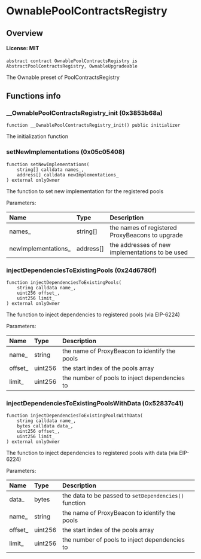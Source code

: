 # OwnablePoolContractsRegistry

## Overview

#### License: MIT

```solidity
abstract contract OwnablePoolContractsRegistry is AbstractPoolContractsRegistry, OwnableUpgradeable
```

The Ownable preset of PoolContractsRegistry
## Functions info

### __OwnablePoolContractsRegistry_init (0x3853b68a)

```solidity
function __OwnablePoolContractsRegistry_init() public initializer
```

The initialization function
### setNewImplementations (0x05c05408)

```solidity
function setNewImplementations(
    string[] calldata names_,
    address[] calldata newImplementations_
) external onlyOwner
```

The function to set new implementation for the registered pools


Parameters:

| Name                | Type      | Description                                      |
| :------------------ | :-------- | :----------------------------------------------- |
| names_              | string[]  | the names of registered ProxyBeacons to upgrade  |
| newImplementations_ | address[] | the addresses of new implementations to be used  |

### injectDependenciesToExistingPools (0x24d6780f)

```solidity
function injectDependenciesToExistingPools(
    string calldata name_,
    uint256 offset_,
    uint256 limit_
) external onlyOwner
```

The function to inject dependencies to registered pools (via EIP-6224)


Parameters:

| Name    | Type    | Description                                    |
| :------ | :------ | :--------------------------------------------- |
| name_   | string  | the name of ProxyBeacon to identify the pools  |
| offset_ | uint256 | the start index of the pools array             |
| limit_  | uint256 | the number of pools to inject dependencies to  |

### injectDependenciesToExistingPoolsWithData (0x52837c41)

```solidity
function injectDependenciesToExistingPoolsWithData(
    string calldata name_,
    bytes calldata data_,
    uint256 offset_,
    uint256 limit_
) external onlyOwner
```

The function to inject dependencies to registered pools with data (via EIP-6224)


Parameters:

| Name    | Type    | Description                                            |
| :------ | :------ | :----------------------------------------------------- |
| data_   | bytes   | the data to be passed to `setDependencies()` function  |
| name_   | string  | the name of ProxyBeacon to identify the pools          |
| offset_ | uint256 | the start index of the pools array                     |
| limit_  | uint256 | the number of pools to inject dependencies to          |
